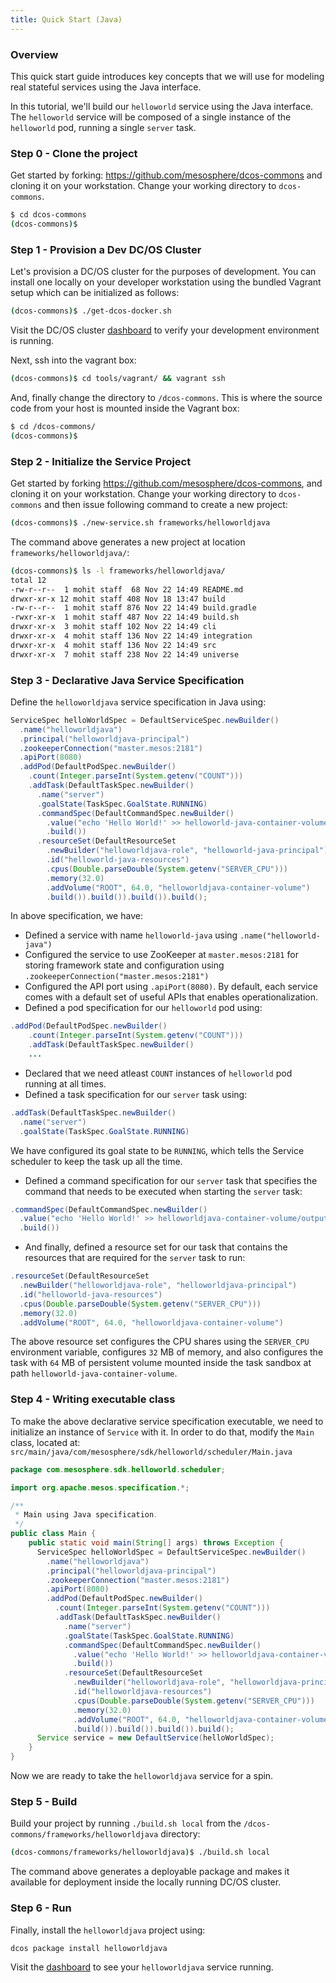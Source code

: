 ```yaml
---
title: Quick Start (Java)
---
```


### Overview
This quick start guide introduces key concepts that we will use for modeling real stateful services using the Java interface.

In this tutorial, we'll build our `helloworld` service using the Java interface. The `helloworld` service will be composed of a single instance of the `helloworld` pod, running a single `server` task.

### Step 0 - Clone the project
Get started by forking: https://github.com/mesosphere/dcos-commons and cloning it on your workstation. Change your working directory to `dcos-commons`.

```bash
$ cd dcos-commons
(dcos-commons)$
```

### Step 1 - Provision a Dev DC/OS Cluster
Let's provision a DC/OS cluster for the purposes of development. You can install one locally on your developer workstation using the bundled Vagrant setup which can be initialized as follows:

```bash
(dcos-commons)$ ./get-dcos-docker.sh
```

Visit the DC/OS cluster [dashboard](http://172.17.0.2/) to verify your development environment is running.

Next, ssh into the vagrant box:

```bash
(dcos-commons)$ cd tools/vagrant/ && vagrant ssh
```

And, finally change the directory to `/dcos-commons`. This is where the source code from your host is mounted inside the Vagrant box:

```bash
$ cd /dcos-commons/
(dcos-commons)$
```

### Step 2 - Initialize the Service Project
Get started by forking https://github.com/mesosphere/dcos-commons, and cloning it on your workstation. Change your working directory to `dcos-commons` and then issue following command to create a new project:

```bash
(dcos-commons)$ ./new-service.sh frameworks/helloworldjava
```

The command above generates a new project at location `frameworks/helloworldjava/`:

```bash
(dcos-commons)$ ls -l frameworks/helloworldjava/
total 12
-rw-r--r--  1 mohit staff  68 Nov 22 14:49 README.md
drwxr-xr-x 12 mohit staff 408 Nov 18 13:47 build
-rw-r--r--  1 mohit staff 876 Nov 22 14:49 build.gradle
-rwxr-xr-x  1 mohit staff 487 Nov 22 14:49 build.sh
drwxr-xr-x  3 mohit staff 102 Nov 22 14:49 cli
drwxr-xr-x  4 mohit staff 136 Nov 22 14:49 integration
drwxr-xr-x  4 mohit staff 136 Nov 22 14:49 src
drwxr-xr-x  7 mohit staff 238 Nov 22 14:49 universe
```

### Step 3 - Declarative Java Service Specification

Define the `helloworldjava` service specification in Java using:
```java
ServiceSpec helloWorldSpec = DefaultServiceSpec.newBuilder()
  .name("helloworldjava")
  .principal("helloworldjava-principal")
  .zookeeperConnection("master.mesos:2181")
  .apiPort(8080)
  .addPod(DefaultPodSpec.newBuilder()
    .count(Integer.parseInt(System.getenv("COUNT")))
    .addTask(DefaultTaskSpec.newBuilder()
      .name("server")
      .goalState(TaskSpec.GoalState.RUNNING)
      .commandSpec(DefaultCommandSpec.newBuilder()
        .value("echo 'Hello World!' >> helloworld-java-container-volume/output && sleep 10")
        .build())
      .resourceSet(DefaultResourceSet
        .newBuilder("helloworldjava-role", "helloworld-java-principal")
        .id("helloworld-java-resources")
        .cpus(Double.parseDouble(System.getenv("SERVER_CPU")))
        .memory(32.0)
        .addVolume("ROOT", 64.0, "helloworldjava-container-volume")
        .build()).build()).build()).build();
```

In above specification, we have:
* Defined a service with name `helloworld-java` using `.name("helloworld-java")`
* Configured the service to use ZooKeeper at `master.mesos:2181` for storing framework state and configuration using `.zookeeperConnection("master.mesos:2181")`
* Configured the API port using `.apiPort(8080)`. By default, each service comes with a default set of useful APIs that enables operationalization.
* Defined a pod specification for our `helloworld` pod using:

```java
.addPod(DefaultPodSpec.newBuilder()
    .count(Integer.parseInt(System.getenv("COUNT")))
    .addTask(DefaultTaskSpec.newBuilder()
    ...
```
* Declared that we need atleast `COUNT` instances of `helloworld` pod running at all times.
* Defined a task specification for our `server` task using:

```java
.addTask(DefaultTaskSpec.newBuilder()
  .name("server")
  .goalState(TaskSpec.GoalState.RUNNING)
```
We have configured its goal state to be `RUNNING`, which tells the Service scheduler to keep the task up all the time.
* Defined a command specification for our `server` task that specifies the command that needs to be executed when starting the `server` task:

```java
.commandSpec(DefaultCommandSpec.newBuilder()
  .value("echo 'Hello World!' >> helloworldjava-container-volume/output && sleep 10")
  .build())
```
* And finally, defined a resource set for our task that contains the resources that are required for the `server` task to run:

```java
.resourceSet(DefaultResourceSet
  .newBuilder("helloworldjava-role", "helloworldjava-principal")
  .id("helloworld-java-resources")
  .cpus(Double.parseDouble(System.getenv("SERVER_CPU")))
  .memory(32.0)
  .addVolume("ROOT", 64.0, "helloworldjava-container-volume")
```
The above resource set configures the CPU shares using the `SERVER_CPU` environment variable, configures `32` MB of memory, and also configures the task with `64` MB of persistent volume mounted inside the task sandbox at path `helloworld-java-container-volume`.

### Step 4 - Writing executable class

To make the above declarative service specification executable, we need to initialize an instance of `Service` with it. In order to do that, modify the `Main` class, located at: `src/main/java/com/mesosphere/sdk/helloworld/scheduler/Main.java`

```java
package com.mesosphere.sdk.helloworld.scheduler;

import org.apache.mesos.specification.*;

/**
 * Main using Java specification.
 */
public class Main {
    public static void main(String[] args) throws Exception {
      ServiceSpec helloWorldSpec = DefaultServiceSpec.newBuilder()
        .name("helloworldjava")
        .principal("helloworldjava-principal")
        .zookeeperConnection("master.mesos:2181")
        .apiPort(8080)
        .addPod(DefaultPodSpec.newBuilder()
          .count(Integer.parseInt(System.getenv("COUNT")))
          .addTask(DefaultTaskSpec.newBuilder()
            .name("server")
            .goalState(TaskSpec.GoalState.RUNNING)
            .commandSpec(DefaultCommandSpec.newBuilder()
              .value("echo 'Hello World!' >> helloworldjava-container-volume/output && sleep 10")
              .build())
            .resourceSet(DefaultResourceSet
              .newBuilder("helloworldjava-role", "helloworldjava-principal")
              .id("helloworldjava-resources")
              .cpus(Double.parseDouble(System.getenv("SERVER_CPU")))
              .memory(32.0)
              .addVolume("ROOT", 64.0, "helloworldjava-container-volume")
              .build()).build()).build()).build();
      Service service = new DefaultService(helloWorldSpec);
    }
}
```

Now we are ready to take the `helloworldjava` service for a spin.

### Step 5 - Build
Build your project by running `./build.sh local` from the `/dcos-commons/frameworks/helloworldjava` directory:

```bash
(dcos-commons/frameworks/helloworldjava)$ ./build.sh local
```

The command above generates a deployable package and makes it available for deployment inside the locally running DC/OS cluster.

### Step 6 - Run
Finally, install the `helloworldjava` project using:

```bash
dcos package install helloworldjava
```

Visit the [dashboard](http://172.17.0.2/#/services/%2Fhelloworldjava/) to see your `helloworldjava` service running.
